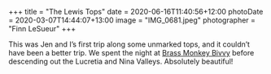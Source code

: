 +++
title = "The Lewis Tops"
date = 2020-06-16T11:40:56+12:00
photoDate = 2020-03-07T14:44:07+13:00
image = "IMG_0681.jpeg"
photographer = "Finn LeSueur"
+++

This was Jen and I’s first trip along some unmarked tops, and it couldn’t have been a better trip. We spent the night at [Brass Monkey Bivvy](/posts/brass-monkey-bivvy/ ) before descending out the Lucretia and Nina Valleys. Absolutely beautiful!
